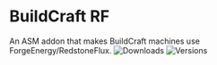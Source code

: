 # BuildCraft RF
An ASM addon that makes BuildCraft machines use ForgeEnergy/RedstoneFlux.
![Downloads](https://cf.way2muchnoise.eu/240630.svg)
![Versions](https://cf.way2muchnoise.eu/versions/jei.svg)
